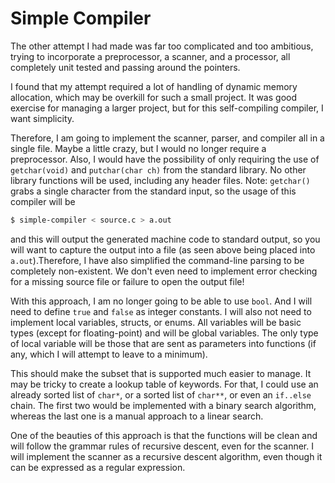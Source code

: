 # Simple Compiler

The other attempt I had made was far too complicated and too ambitious, trying
to incorporate a preprocessor, a scanner, and a processor, all completely unit
tested and passing around the pointers.

I found that my attempt required a lot of handling of dynamic memory
allocation, which may be overkill for such a small project.  It was good
exercise for managing a larger project, but for this self-compiling compiler, I
want simplicity.

Therefore, I am going to implement the scanner, parser, and compiler all in a
single file.  Maybe a little crazy, but I would no longer require a
preprocessor.  Also, I would have the possibility of only requiring the use of
`getchar(void)` and `putchar(char ch)` from the standard library.  No other
library functions will be used, including any header files.
Note: `getchar()` grabs a single character from the standard input, so the usage of this compiler will be

```bash
$ simple-compiler < source.c > a.out
```

and this will output the generated machine code to standard output, so you will
want to capture the output into a file (as seen above being placed into
`a.out`).Therefore, I have also simplified the command-line parsing to be
completely non-existent.  We don't even need to implement error checking for a
missing source file or failure to open the output file!

With this approach, I am no longer going to be able to use `bool`.  And I will
need to define `true` and `false` as integer constants.  I will also not need
to implement local variables, structs, or enums.  All variables will be basic
types (except for floating-point) and will be global variables.  The only type
of local variable will be those that are sent as parameters into functions (if
any, which I will attempt to leave to a minimum).

This should make the subset that is supported much easier to manage.  It may be
tricky to create a lookup table of keywords.  For that, I could use an already
sorted list of `char*`, or a sorted list of `char**`, or even an `if..else`
chain.  The first two would be implemented with a binary search algorithm,
whereas the last one is a manual approach to a linear search.

One of the beauties of this approach is that the functions will be clean and
will follow the grammar rules of recursive descent, even for the scanner.  I
will implement the scanner as a recursive descent algorithm, even though it can
be expressed as a regular expression.

